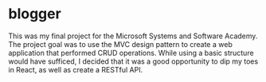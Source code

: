 # blogger
This was my final project for the Microsoft Systems and Software Academy. The project goal was to use the MVC design pattern to create a web application that performed CRUD operations. While using a basic structure would have sufficed, I decided that it was a good opportunity to dip my toes in React, as well as create a RESTful API.

